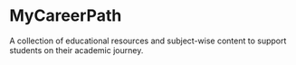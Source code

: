 # MyCareerPath
A collection of educational resources and subject-wise content to support students on their academic journey.
